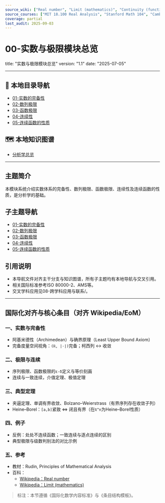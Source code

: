 ```yaml
---
source_wiki: ["Real number", "Limit (mathematics)", "Continuity (functions)"]
source_courses: ["MIT 18.100 Real Analysis", "Stanford Math 104", "Cambridge Tripos IA Analysis"]
coverage: partial
last_audit: 2025-09-03
---
```


# 00-实数与极限模块总览

title: "实数与极限模块总览"
version: "1.1"
date: "2025-07-05"

---

## 📁 本地目录导航

- [01-实数的完备性](./01-实数的完备性.md)
- [02-数列极限](./02-数列极限.md)
- [03-函数极限](./03-函数极限.md)
- [04-连续性](./04-连续性.md)
- [05-连续函数的性质](./05-连续函数的性质.md)

## 🗺️ 本地知识图谱

- [分析学总览](../00-分析学总览.md)

---

## 主题简介

本模块系统介绍实数体系的完备性、数列极限、函数极限、连续性及连续函数的性质，是分析学的基础。

## 子主题导航

- [01-实数的完备性](./01-实数的完备性.md)
- [02-数列极限](./02-数列极限.md)
- [03-函数极限](./03-函数极限.md)
- [04-连续性](./04-连续性.md)
- [05-连续函数的性质](./05-连续函数的性质.md)

## 引用说明

- 本导航文件对齐主干分支与知识图谱，所有子主题均有本地导航与交叉引用。
- 相关国际标准参考ISO 80000-2、AMS等。
- 交叉学科应用见08-跨学科应用与联系/。

---

## 国际化对齐与核心条目（对齐 Wikipedia/EoM）

### 一、实数与完备性

- 阿基米德性（Archimedean）与确界原理（Least Upper Bound Axiom）
- 完备度量空间视角：`(ℝ, |·|)`完备；柯西列 ↔ 收敛

### 二、极限与连续

- 序列极限、函数极限的`ε-δ`定义与等价刻画
- 连续与一致连续，介值定理、极值定理

### 三、典型定理

- 夹逼定理、单调有界收敛、Bolzano–Weierstrass（有界序列存在收敛子列）
- Heine–Borel：`[a,b]`紧致 ⇔ 闭且有界（在`ℝ^n`为Heine–Borel性质）

### 四、例子

- 反例：处处不连续函数；一致连续与逐点连续的区别
- 典型极限与级数判别法的对比示例

### 五、参考

- 教材：Rudin, Principles of Mathematical Analysis
- 百科：
  - [Wikipedia：Real number](https://en.wikipedia.org/wiki/Real_number)
  - [Wikipedia：Limit (mathematics)](https://en.wikipedia.org/wiki/Limit_(mathematics))

> 标注：本节遵循《国际化数学内容标准》与《条目结构模板》。

